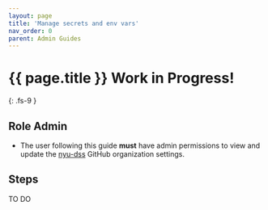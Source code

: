 ```yaml
---
layout: page
title: 'Manage secrets and env vars'
nav_order: 0
parent: Admin Guides
---
```

# {{ page.title }} <span class="label label-purple">Work in Progress!</span>
{: .fs-9 }

## Role <span class="label label-green">Admin</span>

- The user following this guide **must** have admin permissions to view and update the [nyu-dss](https://github.com/nyu-dss) GitHub organization settings.

## Steps

TO DO

